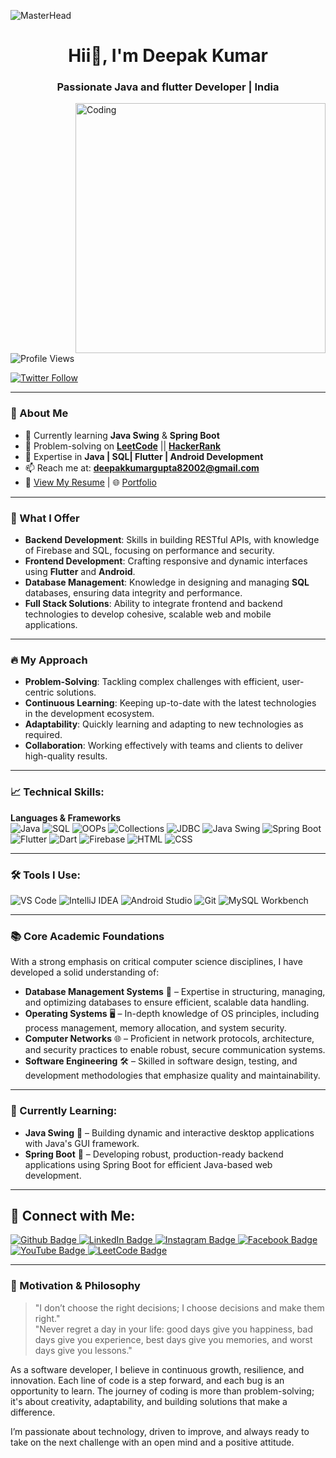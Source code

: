 ![MasterHead](https://strapi.dhiwise.com/uploads/Blog_Common_Image_Flutter_Main_Image_506048e7be.webp?w=1920&q=75)

<h1 align="center">Hii👋, I'm Deepak Kumar </h1>
<h3 align="center">Passionate Java and flutter Developer | India</h3>

<img align="right" alt="Coding" width="400" src="https://cdn.dribbble.com/users/1162077/screenshots/3848914/programmer.gif">

<p align="left"> <img src="https://komarev.com/ghpvc/?username=deepak-sjd&label=Profile%20views&color=0e75b6&style=flat" alt="Profile Views" /> </p>

<a href="https://twitter.com/" target="blank"><img src="https://img.shields.io/twitter/follow/?logo=twitter&style=for-the-badge" alt="Twitter Follow" /></a>

---

### 🌟 About Me
- 🌱 Currently learning **Java Swing** & **Spring Boot**
- 📝 Problem-solving on [**LeetCode**](https://leetcode.com/u/Deepak74795/)  ||  [**HackerRank**](https://www.hackerrank.com/profile/deepakkumargupt6/)
- 💬 Expertise in **Java | SQL| Flutter | Android Development**
- 📫 Reach me at: **deepakkumargupta82002@gmail.com**
- 📄 [View My Resume](https://drive.google.com/file/d/1EdTn1vG1LdB32UBEjuZhsCbWtlv7Y1JL/view?usp=sharing) | 🌐 [Portfolio](https://bento.me/deepaksd)

---

### 💼 What I Offer
- **Backend Development**: Skills in building RESTful APIs, with knowledge of Firebase and SQL, focusing on performance and security.
- **Frontend Development**: Crafting responsive and dynamic interfaces using **Flutter** and **Android**.
- **Database Management**:  Knowledge in designing and managing **SQL** databases, ensuring data integrity and performance.
- **Full Stack Solutions**: Ability to integrate frontend and backend technologies to develop cohesive, scalable web and mobile applications.
---

### 🔥 My Approach
- **Problem-Solving**: Tackling complex challenges with efficient, user-centric solutions.
- **Continuous Learning**: Keeping up-to-date with the latest technologies in the development ecosystem.
-  **Adaptability**: Quickly learning and adapting to new technologies as required.
- **Collaboration**: Working effectively with teams and clients to deliver high-quality results.

---

### 📈 Technical Skills:
**Languages & Frameworks**  
![Java](https://img.shields.io/badge/Java-ED8B00?style=for-the-badge&logo=java&logoColor=white) 
![SQL](https://img.shields.io/badge/SQL-4479A1?style=for-the-badge&logo=postgresql&logoColor=white) 
![OOPs](https://img.shields.io/badge/OOP-000000?style=for-the-badge&logo=java&logoColor=white)
![Collections](https://img.shields.io/badge/Collections-FF5733?style=for-the-badge&logo=java&logoColor=white) 
![JDBC](https://img.shields.io/badge/JDBC-006400?style=for-the-badge&logo=oracle&logoColor=white) 
![Java Swing](https://img.shields.io/badge/Java_Swing-007396?style=for-the-badge&logo=java&logoColor=white) 
![Spring Boot](https://img.shields.io/badge/Spring_Boot-6DB33F?style=for-the-badge&logo=spring&logoColor=white) 
![Flutter](https://img.shields.io/badge/Flutter-02569B?style=for-the-badge&logo=flutter&logoColor=white) 
![Dart](https://img.shields.io/badge/Dart-0175C2?style=for-the-badge&logo=dart&logoColor=white) 
![Firebase](https://img.shields.io/badge/Firebase-FFCA28?style=for-the-badge&logo=firebase&logoColor=white) 
![HTML](https://img.shields.io/badge/HTML-E34F26?style=for-the-badge&logo=html5&logoColor=white) 
![CSS](https://img.shields.io/badge/CSS-1572B6?style=for-the-badge&logo=css3&logoColor=white) 



---

### 🛠️ Tools I Use:
![VS Code](https://img.shields.io/badge/VS_Code-007ACC?style=for-the-badge&logo=visual-studio-code&logoColor=white) 
![IntelliJ IDEA](https://img.shields.io/badge/IntelliJ_IDEA-000000?style=for-the-badge&logo=intellij-idea&logoColor=white) 
![Android Studio](https://img.shields.io/badge/Android_Studio-3DDC84?style=for-the-badge&logo=android-studio&logoColor=white) 
![Git](https://img.shields.io/badge/Git-F05032?style=for-the-badge&logo=git&logoColor=white) 
![MySQL Workbench](https://img.shields.io/badge/MySQL_Workbench-4479A1?style=for-the-badge&logo=mysql&logoColor=white)


---

### 📚 Core Academic Foundations
With a strong emphasis on critical computer science disciplines, I have developed a solid understanding of:

- **Database Management Systems** 💾 – Expertise in structuring, managing, and optimizing databases to ensure efficient, scalable data handling.
- **Operating Systems** 🖥️ – In-depth knowledge of OS principles, including process management, memory allocation, and system security.
- **Computer Networks** 🌐 – Proficient in network protocols, architecture, and security practices to enable robust, secure communication systems.
- **Software Engineering** 🛠️ – Skilled in software design, testing, and development methodologies that emphasize quality and maintainability.


---

### 🚀 Currently Learning:
- **Java Swing** 🎨 – Building dynamic and interactive desktop applications with Java's GUI framework.
- **Spring Boot** 🌱 – Developing robust, production-ready backend applications using Spring Boot for efficient Java-based web development.

---

## 🤝 Connect with Me:
<div id="badges">
  <a href="https://github.com/deepak-sjd">
    <img src="https://img.shields.io/badge/Github-white?style=for-the-badge&logo=Github&logoColor=black" alt="Github Badge"/>
  </a>
  <a href="https://www.linkedin.com/in/deepak-sjd/">
    <img src="https://img.shields.io/badge/LinkedIn-blue?style=for-the-badge&logo=linkedin&logoColor=white" alt="LinkedIn Badge"/>
  </a>
  <a href="https://www.instagram.com/gupta_deepak_74/">
    <img src="https://img.shields.io/badge/Instagram-purple?style=for-the-badge&logo=instagram&logoColor=white" alt="Instagram Badge"/>
  </a>
  <a href="https://www.facebook.com/gupta.deepakkumar.14">
    <img src="https://img.shields.io/badge/Facebook-blue?style=for-the-badge&logo=facebook&logoColor=white" alt="Facebook Badge"/>
  </a>
  <a href="https://www.youtube.com/@funwithflutter637/featured">
    <img src="https://img.shields.io/badge/YouTube-red?style=for-the-badge&logo=youtube&logoColor=white" alt="YouTube Badge"/>
  </a>
  <a href=https://leetcode.com/u/Deepak74795/">
    <img src="https://img.shields.io/badge/LeetCode-FFA116?style=for-the-badge&logo=leetcode&logoColor=black" alt="LeetCode Badge"/>
  </a>
</div>

---

### 🌟 Motivation & Philosophy

> "I don’t choose the right decisions; I choose decisions and make them right."  
> "Never regret a day in your life: good days give you happiness, bad days give you experience, best days give you memories, and worst days give you lessons."

As a software developer, I believe in continuous growth, resilience, and innovation. Each line of code is a step forward, and each bug is an opportunity to learn. The journey of coding is more than problem-solving; it's about creativity, adaptability, and building solutions that make a difference. 

I’m passionate about technology, driven to improve, and always ready to take on the next challenge with an open mind and a positive attitude.


